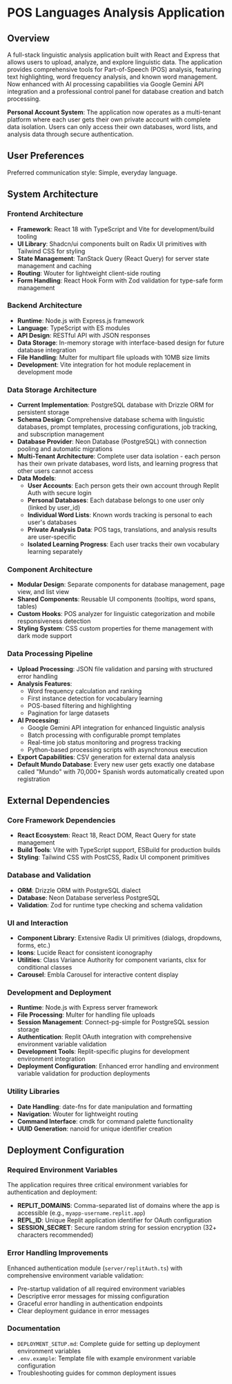 # POS Languages Analysis Application

## Overview

A full-stack linguistic analysis application built with React and Express that allows users to upload, analyze, and explore linguistic data. The application provides comprehensive tools for Part-of-Speech (POS) analysis, featuring text highlighting, word frequency analysis, and known word management. Now enhanced with AI processing capabilities via Google Gemini API integration and a professional control panel for database creation and batch processing.

**Personal Account System**: The application now operates as a multi-tenant platform where each user gets their own private account with complete data isolation. Users can only access their own databases, word lists, and analysis data through secure authentication.

## User Preferences

Preferred communication style: Simple, everyday language.

## System Architecture

### Frontend Architecture
- **Framework**: React 18 with TypeScript and Vite for development/build tooling
- **UI Library**: Shadcn/ui components built on Radix UI primitives with Tailwind CSS for styling
- **State Management**: TanStack Query (React Query) for server state management and caching
- **Routing**: Wouter for lightweight client-side routing
- **Form Handling**: React Hook Form with Zod validation for type-safe form management

### Backend Architecture
- **Runtime**: Node.js with Express.js framework
- **Language**: TypeScript with ES modules
- **API Design**: RESTful API with JSON responses
- **Data Storage**: In-memory storage with interface-based design for future database integration
- **File Handling**: Multer for multipart file uploads with 10MB size limits
- **Development**: Vite integration for hot module replacement in development mode

### Data Storage Architecture
- **Current Implementation**: PostgreSQL database with Drizzle ORM for persistent storage
- **Schema Design**: Comprehensive database schema with linguistic databases, prompt templates, processing configurations, job tracking, and subscription management
- **Database Provider**: Neon Database (PostgreSQL) with connection pooling and automatic migrations
- **Multi-Tenant Architecture**: Complete user data isolation - each person has their own private databases, word lists, and learning progress that other users cannot access
- **Data Models**: 
  - **User Accounts**: Each person gets their own account through Replit Auth with secure login
  - **Personal Databases**: Each database belongs to one user only (linked by user_id)
  - **Individual Word Lists**: Known words tracking is personal to each user's databases
  - **Private Analysis Data**: POS tags, translations, and analysis results are user-specific
  - **Isolated Learning Progress**: Each user tracks their own vocabulary learning separately

### Component Architecture
- **Modular Design**: Separate components for database management, page view, and list view
- **Shared Components**: Reusable UI components (tooltips, word spans, tables)
- **Custom Hooks**: POS analyzer for linguistic categorization and mobile responsiveness detection
- **Styling System**: CSS custom properties for theme management with dark mode support

### Data Processing Pipeline
- **Upload Processing**: JSON file validation and parsing with structured error handling
- **Analysis Features**: 
  - Word frequency calculation and ranking
  - First instance detection for vocabulary learning
  - POS-based filtering and highlighting
  - Pagination for large datasets
- **AI Processing**: 
  - Google Gemini API integration for enhanced linguistic analysis
  - Batch processing with configurable prompt templates
  - Real-time job status monitoring and progress tracking
  - Python-based processing scripts with asynchronous execution
- **Export Capabilities**: CSV generation for external data analysis
- **Default Mundo Database**: Every new user gets exactly one database called "Mundo" with 70,000+ Spanish words automatically created upon registration

## External Dependencies

### Core Framework Dependencies
- **React Ecosystem**: React 18, React DOM, React Query for state management
- **Build Tools**: Vite with TypeScript support, ESBuild for production builds
- **Styling**: Tailwind CSS with PostCSS, Radix UI component primitives

### Database and Validation
- **ORM**: Drizzle ORM with PostgreSQL dialect
- **Database**: Neon Database serverless PostgreSQL
- **Validation**: Zod for runtime type checking and schema validation

### UI and Interaction
- **Component Library**: Extensive Radix UI primitives (dialogs, dropdowns, forms, etc.)
- **Icons**: Lucide React for consistent iconography
- **Utilities**: Class Variance Authority for component variants, clsx for conditional classes
- **Carousel**: Embla Carousel for interactive content display

### Development and Deployment
- **Runtime**: Node.js with Express server framework
- **File Processing**: Multer for handling file uploads
- **Session Management**: Connect-pg-simple for PostgreSQL session storage
- **Authentication**: Replit OAuth integration with comprehensive environment variable validation
- **Development Tools**: Replit-specific plugins for development environment integration
- **Deployment Configuration**: Enhanced error handling and environment variable validation for production deployments

### Utility Libraries
- **Date Handling**: date-fns for date manipulation and formatting
- **Navigation**: Wouter for lightweight routing
- **Command Interface**: cmdk for command palette functionality
- **UUID Generation**: nanoid for unique identifier creation

## Deployment Configuration

### Required Environment Variables
The application requires three critical environment variables for authentication and deployment:

- **REPLIT_DOMAINS**: Comma-separated list of domains where the app is accessible (e.g., `myapp-username.replit.app`)
- **REPL_ID**: Unique Replit application identifier for OAuth configuration
- **SESSION_SECRET**: Secure random string for session encryption (32+ characters recommended)

### Error Handling Improvements
Enhanced authentication module (`server/replitAuth.ts`) with comprehensive environment variable validation:
- Pre-startup validation of all required environment variables
- Descriptive error messages for missing configuration
- Graceful error handling in authentication endpoints
- Clear deployment guidance in error messages

### Documentation
- `DEPLOYMENT_SETUP.md`: Complete guide for setting up deployment environment variables
- `.env.example`: Template file with example environment variable configuration
- Troubleshooting guides for common deployment issues